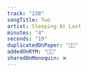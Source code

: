 ```yaml
---
track: "228"
songTitle: Two
artist: Sleeping At Last
minutes: "4"
seconds: "19"
duplicatedOnPaper: "👍🏻"
addedOnRYM: "👍🏻"
sharedOnMonoquin: ❌
---
```

